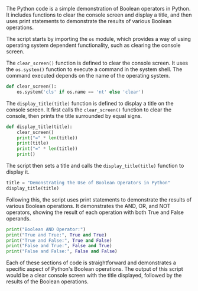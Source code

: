 The Python code is a simple demonstration of Boolean operators in Python. It includes functions to clear the console screen and display a title, and then uses print statements to demonstrate the results of various Boolean operations.

The script starts by importing the `os` module, which provides a way of using operating system dependent functionality, such as clearing the console screen.

The `clear_screen()` function is defined to clear the console screen. It uses the `os.system()` function to execute a command in the system shell. The command executed depends on the name of the operating system.

```python
def clear_screen():
    os.system('cls' if os.name == 'nt' else 'clear')
```

The `display_title(title)` function is defined to display a title on the console screen. It first calls the `clear_screen()` function to clear the console, then prints the title surrounded by equal signs.

```python
def display_title(title):
    clear_screen()
    print("=" * len(title))
    print(title)
    print("=" * len(title))
    print()
```

The script then sets a title and calls the `display_title(title)` function to display it.

```python
title = "Demonstrating the Use of Boolean Operators in Python"
display_title(title)
```

Following this, the script uses print statements to demonstrate the results of various Boolean operations. It demonstrates the AND, OR, and NOT operators, showing the result of each operation with both True and False operands.

```python
print("Boolean AND Operator:")
print("True and True:", True and True)
print("True and False:", True and False)
print("False and True:", False and True)
print("False and False:", False and False)
```

Each of these sections of code is straightforward and demonstrates a specific aspect of Python's Boolean operations. The output of this script would be a clear console screen with the title displayed, followed by the results of the Boolean operations.